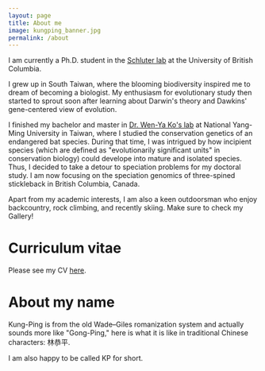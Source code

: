 ```yaml
---
layout: page
title: About me
image: kungping_banner.jpg
permalink: /about
---
```


I am currently a Ph.D. student in the [Schluter lab](https://www.zoology.ubc.ca/~schluter/) at the University of British Columbia.

I grew up in South Taiwan, where the blooming biodiversity inspired me to dream of becoming a biologist. My enthusiasm for evolutionary study then started to sprout soon after learning about Darwin's theory and Dawkins' gene-centered view of evolution. 

I finished my bachelor and master in [Dr. Wen-Ya Ko's lab](https://dls.nycu.edu.tw/faculty/faculty-member/wenko.html) at National Yang-Ming University in Taiwan, where I studied the conservation genetics of an endangered bat species. During that time, I was intrigued by how incipient species (which are defined as "evolutionarily significant units" in conservation biology) could develope into mature and isolated species. Thus, I decided to take a detour to speciation problems for my doctoral study. I am now focusing on the speciation genomics of three-spined stickleback in British Columbia, Canada.

Apart from my academic interests, I am also a keen outdoorsman who enjoy backcountry, rock climbing, and recently skiing. Make sure to check my Gallery!

# Curriculum vitae
Please see my CV [here](https://github.com/kpsimonlin/CV/blob/main/Lin_curriculum_vitae_202202.pdf).

# About my name

Kung-Ping is from the old Wade–Giles romanization system and actually sounds more like "Gong-Ping," here is what it is like in traditional Chinese characters: 林恭平.

I am also happy to be called KP for short.
